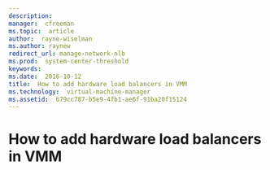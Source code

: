 ```yaml
---
description:  
manager:  cfreeman
ms.topic:  article
author:  rayne-wiselman
ms.author: raynew
redirect_url: manage-network-nlb
ms.prod:  system-center-threshold
keywords:  
ms.date:  2016-10-12
title:  How to add hardware load balancers in VMM
ms.technology:  virtual-machine-manager
ms.assetid:  679cc787-b5e9-4fb1-ae6f-91ba20f15124
---
```


# How to add hardware load balancers in VMM

